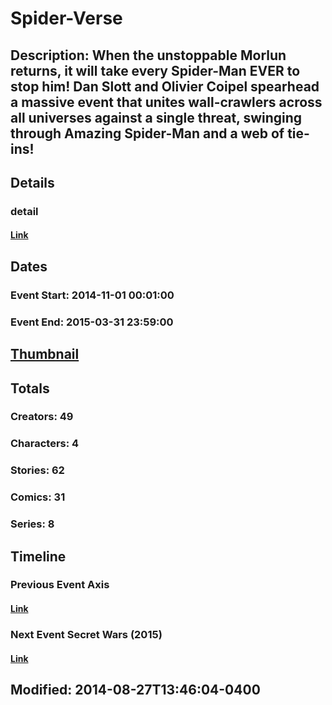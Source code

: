 # Spider-Verse
## Description: When the unstoppable Morlun returns, it will take every Spider-Man EVER to stop him! Dan Slott and Olivier Coipel spearhead a massive event that unites wall-crawlers across all universes against a single threat, swinging through Amazing Spider-Man and a web of tie-ins!
## Details
### detail
#### [Link](http://marvel.com/comics/events/321/spider-verse?utm_campaign=apiRef&utm_source=225578a89fc76f3d20fbffda5d17a88d)
## Dates
### Event Start: 2014-11-01 00:01:00
### Event End: 2015-03-31 23:59:00
## [Thumbnail](http://i.annihil.us/u/prod/marvel/i/mg/6/30/53fe06b552b27.jpg)
## Totals
### Creators: 49
### Characters: 4
### Stories: 62
### Comics: 31
### Series: 8
## Timeline
### Previous Event Axis
#### [Link](http://gateway.marvel.com/v1/public/events/320)
### Next Event Secret Wars (2015)
#### [Link](http://gateway.marvel.com/v1/public/events/323)
## Modified: 2014-08-27T13:46:04-0400